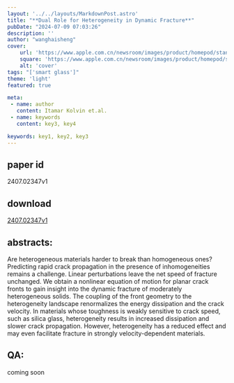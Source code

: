 ```yaml
---
layout: '../../layouts/MarkdownPost.astro'
title: "**Dual Role for Heterogeneity in Dynamic Fracture**"
pubDate: "2024-07-09 07:03:26"
description: ''
author: "wanghaisheng"
cover:
    url: 'https://www.apple.com.cn/newsroom/images/product/homepod/standard/Apple-HomePod-hero-230118_big.jpg.large_2x.jpg'
    square: 'https://www.apple.com.cn/newsroom/images/product/homepod/standard/Apple-HomePod-hero-230118_big.jpg.large_2x.jpg'
    alt: 'cover'
tags: "['smart glass']" 
theme: 'light'
featured: true

meta:
 - name: author
   content: Itamar Kolvin et.al.
 - name: keywords
   content: key3, key4

keywords: key1, key2, key3
---
```


## paper id
2407.02347v1
## download
[2407.02347v1](http://arxiv.org/abs/2407.02347v1)
## abstracts:
Are heterogeneous materials harder to break than homogeneous ones? Predicting rapid crack propagation in the presence of inhomogeneities remains a challenge. Linear perturbations leave the net speed of fracture unchanged. We obtain a nonlinear equation of motion for planar crack fronts to gain insight into the dynamic fracture of moderately heterogeneous solids. The coupling of the front geometry to the heterogeneity landscape renormalizes the energy dissipation and the crack velocity. In materials whose toughness is weakly sensitive to crack speed, such as silica glass, heterogeneity results in increased dissipation and slower crack propagation. However, heterogeneity has a reduced effect and may even facilitate fracture in strongly velocity-dependent materials.
## QA:
coming soon
